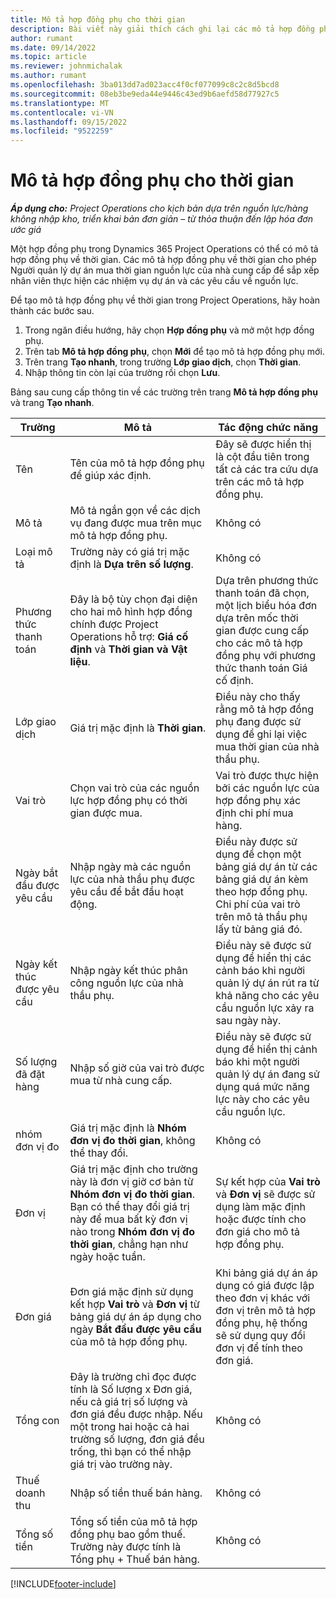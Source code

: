 ```yaml
---
title: Mô tả hợp đồng phụ cho thời gian
description: Bài viết này giải thích cách ghi lại các mô tả hợp đồng phụ cho thời gian và ghi lại giao dịch mua thời gian từ các nhà cung cấp.
author: rumant
ms.date: 09/14/2022
ms.topic: article
ms.reviewer: johnmichalak
ms.author: rumant
ms.openlocfilehash: 3ba013dd7ad023acc4f0cf077099c8c2c8d5bcd8
ms.sourcegitcommit: 08eb3be9eda44e9446c43ed9b6aefd58d77927c5
ms.translationtype: MT
ms.contentlocale: vi-VN
ms.lasthandoff: 09/15/2022
ms.locfileid: "9522259"
---
```

# <a name="subcontract-lines-for-time"></a>Mô tả hợp đồng phụ cho thời gian

_**Áp dụng cho:** Project Operations cho kịch bản dựa trên nguồn lực/hàng không nhập kho, triển khai bản đơn giản – từ thỏa thuận đến lập hóa đơn ước giá_

Một hợp đồng phụ trong Dynamics 365 Project Operations có thể có mô tả hợp đồng phụ về thời gian. Các mô tả hợp đồng phụ về thời gian cho phép Người quản lý dự án mua thời gian nguồn lực của nhà cung cấp để sắp xếp nhân viên thực hiện các nhiệm vụ dự án và các yêu cầu về nguồn lực.

Để tạo mô tả hợp đồng phụ về thời gian trong Project Operations, hãy hoàn thành các bước sau.

1. Trong ngăn điều hướng, hãy chọn **Hợp đồng phụ** và mở một hợp đồng phụ.
2. Trên tab **Mô tả hợp đồng phụ**, chọn **Mới** để tạo mô tả hợp đồng phụ mới.
3. Trên trang **Tạo nhanh**, trong trường **Lớp giao dịch**, chọn **Thời gian**.
4. Nhập thông tin còn lại của trường rồi chọn **Lưu**.

  Bảng sau cung cấp thông tin về các trường trên trang **Mô tả hợp đồng phụ** và trang **Tạo nhanh**.

| **Trường** | **Mô tả** | **Tác động chức năng** |
| --- | --- | --- |
| Tên | Tên của mô tả hợp đồng phụ để giúp xác định. | Đây sẽ được hiển thị là cột đầu tiên trong tất cả các tra cứu dựa trên các mô tả hợp đồng phụ. |
| Mô tả | Mô tả ngắn gọn về các dịch vụ đang được mua trên mục mô tả hợp đồng phụ. |Không có |
| Loại mô tả |   Trường này có giá trị mặc định là **Dựa trên số lượng**.| Không có |
| Phương thức thanh toán | Đây là bộ tùy chọn đại diện cho hai mô hình hợp đồng chính được Project Operations hỗ trợ: **Giá cố định** và **Thời gian và Vật liệu**. | Dựa trên phương thức thanh toán đã chọn, một lịch biểu hóa đơn dựa trên mốc thời gian được cung cấp cho các mô tả hợp đồng phụ với phương thức thanh toán Giá cố định. |
| Lớp giao dịch | Giá trị mặc định là **Thời gian**. | Điều này cho thấy rằng mô tả hợp đồng phụ đang được sử dụng để ghi lại việc mua thời gian của nhà thầu phụ. |
| Vai trò | Chọn vai trò của các nguồn lực hợp đồng phụ có thời gian được mua. | Vai trò được thực hiện bởi các nguồn lực của hợp đồng phụ xác định chi phí mua hàng. |
| Ngày bắt đầu được yêu cầu | Nhập ngày mà các nguồn lực của nhà thầu phụ được yêu cầu để bắt đầu hoạt động. | Điều này được sử dụng để chọn một bảng giá dự án từ các bảng giá dự án kèm theo hợp đồng phụ. Chi phí của vai trò trên mô tả thầu phụ lấy từ bảng giá đó. |
| Ngày kết thúc được yêu cầu | Nhập ngày kết thúc phân công nguồn lực của nhà thầu phụ. | Điều này sẽ được sử dụng để hiển thị các cảnh báo khi người quản lý dự án rút ra từ khả năng cho các yêu cầu nguồn lực xảy ra sau ngày này. |
| Số lượng đã đặt hàng | Nhập số giờ của vai trò được mua từ nhà cung cấp. | Điều này sẽ được sử dụng để hiển thị cảnh báo khi một người quản lý dự án đang sử dụng quá mức năng lực này cho các yêu cầu nguồn lực. |
| nhóm đơn vị đo | Giá trị mặc định là **Nhóm đơn vị đo thời gian**, không thể thay đổi. | Không có|
| Đơn vị | Giá trị mặc định cho trường này là đơn vị giờ cơ bản từ **Nhóm đơn vị đo thời gian**. Bạn có thể thay đổi giá trị này để mua bất kỳ đơn vị nào trong **Nhóm đơn vị đo thời gian**, chẳng hạn như ngày hoặc tuần. | Sự kết hợp của **Vai trò** và **Đơn vị** sẽ được sử dụng làm mặc định hoặc được tính cho đơn giá cho mô tả hợp đồng phụ. |
| Đơn giá | Đơn giá mặc định sử dụng kết hợp **Vai trò** và **Đơn vị** từ bảng giá dự án áp dụng cho ngày **Bắt đầu được yêu cầu** của mô tả hợp đồng phụ. | Khi bảng giá dự án áp dụng có giá được lập theo đơn vị khác với đơn vị trên mô tả hợp đồng phụ, hệ thống sẽ sử dụng quy đổi đơn vị để tính theo đơn giá. |
| Tổng con |    Đây là trường chỉ đọc được tính là Số lượng x Đơn giá, nếu cả giá trị số lượng và đơn giá đều được nhập. Nếu một trong hai hoặc cả hai trường số lượng, đơn giá đều trống, thì bạn có thể nhập giá trị vào trường này. | Không có|
| Thuế doanh thu |   Nhập số tiền thuế bán hàng. |Không có |
| Tổng số tiền | Tổng số tiền của mô tả hợp đồng phụ bao gồm thuế. Trường này được tính là Tổng phụ + Thuế bán hàng.|Không có |

[!INCLUDE[footer-include](../../includes/footer-banner.md)]
